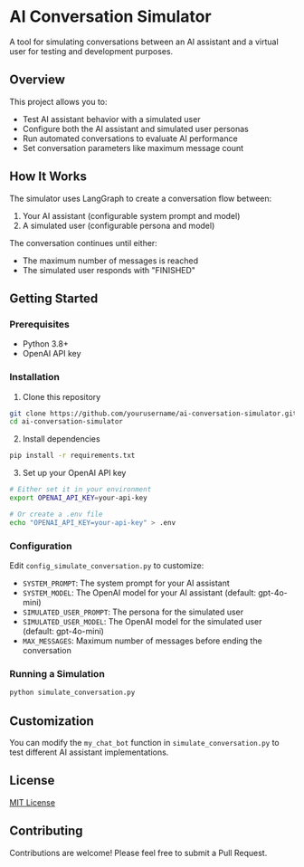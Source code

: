 # AI Conversation Simulator

A tool for simulating conversations between an AI assistant and a virtual user for testing and development purposes.

## Overview

This project allows you to:
- Test AI assistant behavior with a simulated user
- Configure both the AI assistant and simulated user personas
- Run automated conversations to evaluate AI performance
- Set conversation parameters like maximum message count

## How It Works

The simulator uses LangGraph to create a conversation flow between:
1. Your AI assistant (configurable system prompt and model)
2. A simulated user (configurable persona and model)

The conversation continues until either:
- The maximum number of messages is reached
- The simulated user responds with "FINISHED"

## Getting Started

### Prerequisites

- Python 3.8+
- OpenAI API key

### Installation

1. Clone this repository
```bash
git clone https://github.com/yourusername/ai-conversation-simulator.git
cd ai-conversation-simulator
```

2. Install dependencies
```bash
pip install -r requirements.txt
```

3. Set up your OpenAI API key
```bash
# Either set it in your environment
export OPENAI_API_KEY=your-api-key

# Or create a .env file
echo "OPENAI_API_KEY=your-api-key" > .env
```

### Configuration

Edit `config_simulate_conversation.py` to customize:
- `SYSTEM_PROMPT`: The system prompt for your AI assistant
- `SYSTEM_MODEL`: The OpenAI model for your AI assistant (default: gpt-4o-mini)
- `SIMULATED_USER_PROMPT`: The persona for the simulated user
- `SIMULATED_USER_MODEL`: The OpenAI model for the simulated user (default: gpt-4o-mini)
- `MAX_MESSAGES`: Maximum number of messages before ending the conversation

### Running a Simulation

```bash
python simulate_conversation.py
```

## Customization

You can modify the `my_chat_bot` function in `simulate_conversation.py` to test different AI assistant implementations.

## License

[MIT License](LICENSE)

## Contributing

Contributions are welcome! Please feel free to submit a Pull Request.
